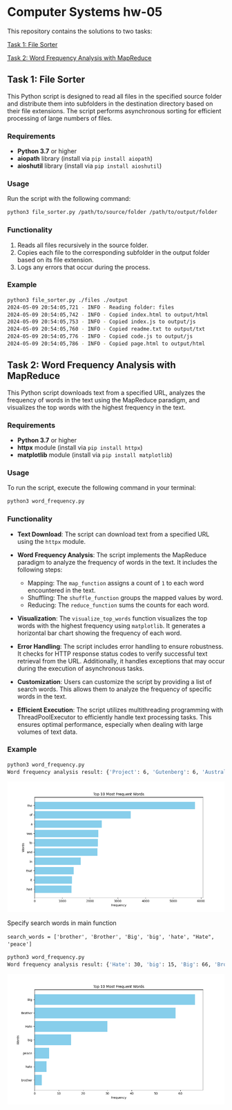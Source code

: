 # Computer Systems hw-05

This repository contains the solutions to two tasks:

[Task 1: File Sorter](file_sorter.py)

[Task 2: Word Frequency Analysis with MapReduce](word_frequency.py)

## Task 1: File Sorter

This Python script is designed to read all files in the specified source folder and distribute them into subfolders in the destination directory based on their file extensions. The script performs asynchronous sorting for efficient processing of large numbers of files.

### Requirements

- **Python 3.7** or higher
- **aiopath** library (install via `pip install aiopath`)
- **aioshutil** library (install via `pip install aioshutil`)

### Usage

Run the script with the following command:

```bash
python3 file_sorter.py /path/to/source/folder /path/to/output/folder
```

### Functionality

1. Reads all files recursively in the source folder.
2. Copies each file to the corresponding subfolder in the output folder based on its file extension.
3. Logs any errors that occur during the process.

### Example

```bash
python3 file_sorter.py ./files ./output
2024-05-09 20:54:05,721 - INFO - Reading folder: files
2024-05-09 20:54:05,742 - INFO - Copied index.html to output/html
2024-05-09 20:54:05,753 - INFO - Copied index.js to output/js
2024-05-09 20:54:05,760 - INFO - Copied readme.txt to output/txt
2024-05-09 20:54:05,776 - INFO - Copied code.js to output/js
2024-05-09 20:54:05,786 - INFO - Copied page.html to output/html
```

## Task 2: Word Frequency Analysis with MapReduce

This Python script downloads text from a specified URL, analyzes the frequency of words in the text using the MapReduce paradigm, and visualizes the top words with the highest frequency in the text.

### Requirements

- **Python 3.7** or higher
- **httpx** module (install via `pip install httpx`)
- **matplotlib** module (install via `pip install matplotlib`)

### Usage

To run the script, execute the following command in your terminal:

```bash
python3 word_frequency.py
```

### Functionality

- **Text Download**: The script can download text from a specified URL using the `httpx` module.

- **Word Frequency Analysis**: The script implements the MapReduce paradigm to analyze the frequency of words in the text. It includes the following steps:

  - Mapping: The `map_function` assigns a count of `1` to each word encountered in the text.
  - Shuffling: The `shuffle_function` groups the mapped values by word.
  - Reducing: The `reduce_function` sums the counts for each word.

- **Visualization**: The `visualize_top_words` function visualizes the top words with the highest frequency using `matplotlib`. It generates a horizontal bar chart showing the frequency of each word.

- **Error Handling**: The script includes error handling to ensure robustness. It checks for HTTP response status codes to verify successful text retrieval from the URL. Additionally, it handles exceptions that may occur during the execution of asynchronous tasks.

- **Customization**: Users can customize the script by providing a list of search words. This allows them to analyze the frequency of specific words in the text.

- **Efficient Execution**: The script utilizes multithreading programming with ThreadPoolExecutor to efficiently handle text processing tasks. This ensures optimal performance, especially when dealing with large volumes of text data.

### Example

```bash
python3 word_frequency.py
Word frequency analysis result: {'Project': 6, 'Gutenberg': 6, 'Australia': 7, 'Title': 2, 'Nineteen': 3, 'eightyfour': 2, 'Author': 2, 'George': 2, 'Orwell': 2, 'pseudonym': 2, 'of': 3467, ... }
```

<p align="center"><img src="assets/Figure_1.png" alt="Top Most Frequent Words"></p>

Specify search words in main function

`search_words = ['brother', 'Brother', 'Big', 'big', 'hate', "Hate", 'peace']`

```bash
python3 word_frequency.py
Word frequency analysis result: {'Hate': 30, 'big': 15, 'Big': 66, 'Brother': 58, 'peace': 6, 'brother': 3, 'hate': 5}
```

<p align="center"><img src="assets/Figure_2.png" alt="Top Most Frequent Words"></p>
